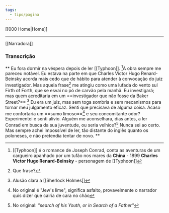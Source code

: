 ```yaml
---
tags:
  - tipo/pagina
---
```

[[000 Home|Home]]
***

[[Narradora]]

[^2]: [[Typhoon]] é o romance de Joseph Conrad, conta as aventuras de um cargueiro apanhado por um tufão nos mares da **China** - 1899
**Charles Victor Hugo Renard-Beinsky** - personagem de [[Typhoon]]
[^1]:  Que frase?
[^3]: Alusão clara a [[Sherlock Holmes]]
[^4]: No original é "Jew's lime", significa asfalto, provavelmente o narrador quis dizer que cairia de cara no chão
[^5]: No original: *"search of his Youth, or in Search of a Father"*

### Transcrição

**
Eu fora dormir na véspera depois de ler [[Typhoon]]. [^2]A obra sempre me pareceu notável. Eu estava na parte em que Charles Victor Hugo Renard-Beinsky acorda mais cedo que de hábito para atender à convocação do juiz investigador. Mas aquela frase[^1] me atingiu como uma lufada do vento sul Firth of Forth, que se esvai no pó de carvão pela manhã. Eu investigará; mas quem acreditaria em um ==investigador que não fosse da Baker Street?== [^3] Eu era um juiz, mas sem toga sombria e sem mecanismos para tornar meu julgamento eficaz. Senti que precisava de alguma coisa. Acaso me confortaria um ==sumo limoso==[^4] e seu concomitante odor? Experimentei e senti alívio. Alguém me aconselhara, dias antes, a ler Conrad em busca da sua juventude, ou seria velhice?[^5] Nunca sei ao certo. Mas sempre achei impossível de ler, tão distante do inglês quanto os poloneses, e não pretendia tentar de novo.
**


